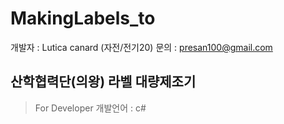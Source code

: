 # MakingLabels_to
개발자 : Lutica canard (자전/전기20)
문의 : presan100@gmail.com

## 산학협력단(의왕) 라벨 대량제조기

> For Developer 
> 개발언어 :  c#
> 
